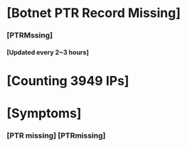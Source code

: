 # [Botnet PTR Record Missing]
### [PTRMssing]
#### [Updated every 2~3 hours]

# [Counting 3949 IPs]

# [Symptoms] 
###   [PTR missing] [PTRmissing]
